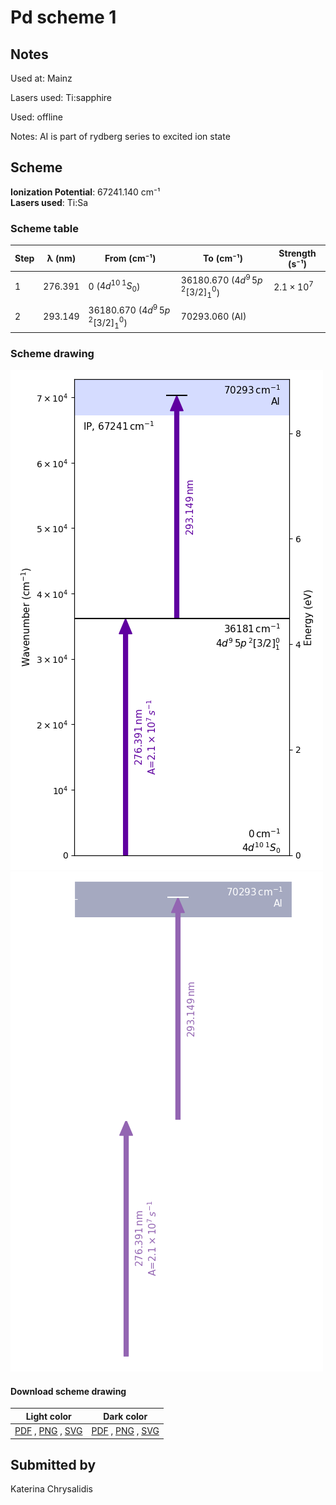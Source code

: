 # Pd scheme 1

## Notes

Used at: Mainz

Lasers used: Ti:sapphire

Used: offline

Notes: AI is part of rydberg series to excited ion state





## Scheme

**Ionization Potential**: 67241.140 cm⁻¹  
**Lasers used**: Ti:Sa

### Scheme table

| Step | λ (nm)  |             From (cm⁻¹)             |              To (cm⁻¹)              |   Strength (s⁻¹)    |
| ---- | ------- | ----------------------------------- | ----------------------------------- | ------------------- |
| 1    | 276.391 | 0 ($4d^{10}\,^1S_0$)                | 36180.670 ($4d^9\,5p\,^2[3/2]^0_1$) | $2.1 \times 10^{7}$ |
| 2    | 293.149 | 36180.670 ($4d^9\,5p\,^2[3/2]^0_1$) | 70293.060 (AI)                      |                     |


### Scheme drawing

![pd scheme, light mode](pd-001/pd-001-light.png#only-light)
![pd scheme, dark mode](pd-001/pd-001-dark-web.png#only-dark)

#### Download scheme drawing

|                                            Light color                                            |                                           Dark color                                           |
| ------------------------------------------------------------------------------------------------- | ---------------------------------------------------------------------------------------------- |
| [PDF](pd-001/pd-001-light.pdf) , [PNG](pd-001/pd-001-light.png) , [SVG](pd-001/pd-001-light.svg)  | [PDF](pd-001/pd-001-dark.pdf) , [PNG](pd-001/pd-001-dark.png) , [SVG](pd-001/pd-001-dark.svg)  |


## Submitted by

Katerina Chrysalidis

